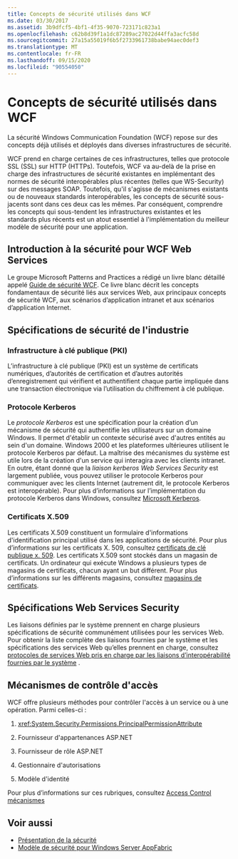 ```yaml
---
title: Concepts de sécurité utilisés dans WCF
ms.date: 03/30/2017
ms.assetid: 3b9dfcf5-4bf1-4f35-9070-723171c823a1
ms.openlocfilehash: c62b8d39f1a1dc87289ac27022d44ffa3acfc58d
ms.sourcegitcommit: 27a15a55019f6b5f2733961738babe94aec0def3
ms.translationtype: MT
ms.contentlocale: fr-FR
ms.lasthandoff: 09/15/2020
ms.locfileid: "90554050"
---
```

# <a name="security-concepts-used-in-wcf"></a>Concepts de sécurité utilisés dans WCF
La sécurité Windows Communication Foundation (WCF) repose sur des concepts déjà utilisés et déployés dans diverses infrastructures de sécurité.  
  
 WCF prend en charge certaines de ces infrastructures, telles que protocole SSL (SSL) sur HTTP (HTTPs). Toutefois, WCF va au-delà de la prise en charge des infrastructures de sécurité existantes en implémentant des normes de sécurité interopérables plus récentes (telles que WS-Security) sur des messages SOAP. Toutefois, qu'il s'agisse de mécanismes existants ou de nouveaux standards interopérables, les concepts de sécurité sous-jacents sont dans ces deux cas les mêmes. Par conséquent, comprendre les concepts qui sous-tendent les infrastructures existantes et les standards plus récents est un atout essentiel à l'implémentation du meilleur modèle de sécurité pour une application.  
  
## <a name="introduction-to-security-for-wcf-web-services"></a>Introduction à la sécurité pour WCF Web Services  

Le groupe Microsoft Patterns and Practices a rédigé un livre blanc détaillé appelé [Guide de sécurité WCF](https://archive.codeplex.com/?p=wcfsecurityguide). Ce livre blanc décrit les concepts fondamentaux de sécurité liés aux services Web, aux principaux concepts de sécurité WCF, aux scénarios d’application intranet et aux scénarios d’application Internet.  
  
## <a name="industry-wide-security-specifications"></a>Spécifications de sécurité de l'industrie  
  
### <a name="public-key-infrastructure"></a>Infrastructure à clé publique (PKI)  

L’infrastructure à clé publique (PKI) est un système de certificats numériques, d’autorités de certification et d’autres autorités d’enregistrement qui vérifient et authentifient chaque partie impliquée dans une transaction électronique via l’utilisation du chiffrement à clé publique.
  
### <a name="kerberos-protocol"></a>Protocole Kerberos  
 Le *protocole Kerberos* est une spécification pour la création d’un mécanisme de sécurité qui authentifie les utilisateurs sur un domaine Windows. Il permet d'établir un contexte sécurisé avec d'autres entités au sein d'un domaine. Windows 2000 et les plateformes ultérieures utilisent le protocole Kerberos par défaut. La maîtrise des mécanismes du système est utile lors de la création d'un service qui interagira avec les clients intranet. En outre, étant donné que la *liaison kerberos Web Services Security* est largement publiée, vous pouvez utiliser le protocole Kerberos pour communiquer avec les clients Internet (autrement dit, le protocole Kerberos est interopérable). Pour plus d’informations sur l’implémentation du protocole Kerberos dans Windows, consultez  [Microsoft Kerberos](/windows/win32/secauthn/microsoft-kerberos).  
  
### <a name="x509-certificates"></a>Certificats X.509  
 Les certificats X.509 constituent un formulaire d'informations d'identification principal utilisé dans les applications de sécurité. Pour plus d’informations sur les certificats X. 509, consultez [certificats de clé publique x. 509](/windows/win32/seccertenroll/about-x-509-public-key-certificates). Les certificats X.509 sont stockés dans un magasin de certificats. Un ordinateur qui exécute Windows a plusieurs types de magasins de certificats, chacun ayant un but différent. Pour plus d’informations sur les différents magasins, consultez [magasins de certificats](/previous-versions/windows/it-pro/windows-server-2003/cc757138(v=ws.10)).  
  
## <a name="web-services-security-specifications"></a>Spécifications Web Services Security  
 Les liaisons définies par le système prennent en charge plusieurs spécifications de sécurité communément utilisées pour les services Web. Pour obtenir la liste complète des liaisons fournies par le système et les spécifications des services Web qu’elles prennent en charge, consultez [protocoles de services Web pris en charge par les liaisons d’interopérabilité fournies par le système](web-services-protocols-supported-by-system-provided-interoperability-bindings.md) .  
  
## <a name="access-control-mechanisms"></a>Mécanismes de contrôle d'accès  
 WCF offre plusieurs méthodes pour contrôler l'accès à un service ou à une opération. Parmi celles-ci :  
  
1. <xref:System.Security.Permissions.PrincipalPermissionAttribute>  
  
2. Fournisseur d'appartenances ASP.NET  
  
3. Fournisseur de rôle ASP.NET  
  
4. Gestionnaire d'autorisations  
  
5. Modèle d'identité  
  
 Pour plus d’informations sur ces rubriques, consultez [Access Control mécanismes](access-control-mechanisms.md)  
  
## <a name="see-also"></a>Voir aussi

- [Présentation de la sécurité](security-overview.md)
- [Modèle de sécurité pour Windows Server AppFabric](/previous-versions/appfabric/ee677202(v=azure.10))
